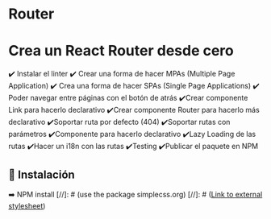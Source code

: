# Router

# Crea un React Router desde cero

✔️ Instalar el linter
✔️ Crear una forma de hacer MPAs (Multiple Page Application)
✔️ Crea una forma de hacer SPAs (Single Page Applications)
✔️ Poder navegar entre páginas con el botón de atrás
✔️Crear componente Link para hacerlo declarativo
✔️Crear componente Router para hacerlo más declarativo
✔️Soportar ruta por defecto (404)
✔️Soportar rutas con parámetros
✔️Componente para hacerlo declarativo
✔️Lazy Loading de las rutas
✔️Hacer un i18n con las rutas
✔️Testing
✔️Publicar el paquete en NPM

## 🚀 Instalación

➡️ NPM install
[//]: # (use the package simplecss.org)
[//]: # ([Link to external stylesheet](https://cdn.simplecss.org/simple.min.css))
